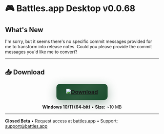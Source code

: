 # 🎮 Battles.app Desktop v0.0.68

## What's New

I'm sorry, but it seems there's no specific commit messages provided for me to transform into release notes. Could you please provide the commit messages you'd like me to convert?

---

## 📥 Download

<div align="center">

<a href="https://github.com/battles-app/desktop/releases/download/v0.0.68/battles.app_0.0.68_x64-setup.exe">
  <img src="https://img.shields.io/badge/⬇️_DOWNLOAD_FOR_WINDOWS-battles.app_0.0.68_x64--setup.exe-0d1117?style=for-the-badge&logo=windows&logoColor=white&labelColor=0d1117" alt="Download" style="background: linear-gradient(135deg, #1a4d2e 0%, #2d5a3d 50%, #1a4d2e 100%); border-radius: 12px; box-shadow: 0 8px 32px rgba(26, 77, 46, 0.4); padding: 16px 32px; font-size: 18px; font-weight: bold;">
</a>

**Windows 10/11 (64-bit)** • **Size:** ~10 MB

</div>

---

**Closed Beta** • Request access at [battles.app](https://battles.app) • Support: [support@battles.app](mailto:support@battles.app)